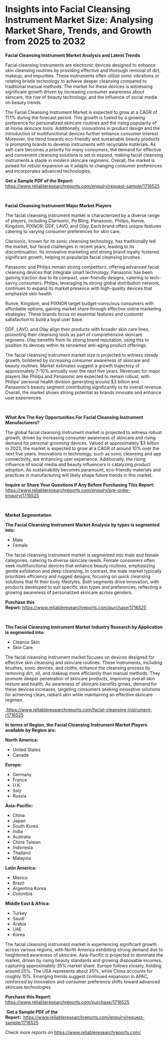 <p><h1>Insights into Facial Cleansing Instrument Market Size: Analysing Market Share, Trends, and Growth from 2025 to 2032</h1></p><p><strong>Facial Cleansing Instrument Market Analysis and Latest Trends</strong></p>
<p><p>Facial cleansing instruments are electronic devices designed to enhance skin cleansing routines by providing effective and thorough removal of dirt, makeup, and impurities. These instruments often utilize sonic vibrations or rotating bristle technology to achieve deeper cleansing compared to traditional manual methods. The market for these devices is witnessing significant growth driven by increasing consumer awareness about skincare, the rise of beauty technology, and the influence of social media on beauty trends.</p><p>The Facial Cleansing Instrument Market is expected to grow at a CAGR of 11.1% during the forecast period. This growth is fueled by a growing preference for personalized skincare routines and the rising popularity of at-home skincare tools. Additionally, innovations in product design and the introduction of multifunctional devices further enhance consumer interest. Moreover, the trend towards eco-friendly and sustainable beauty products is prompting brands to develop instruments with recyclable materials. As self-care becomes a priority for many consumers, the demand for effective and convenient cleansing solutions is set to expand, making facial cleansing instruments a staple in modern skincare regimens. Overall, the market is poised for robust expansion as it adapts to changing consumer preferences and incorporates advanced technologies.</p></p>
<p><strong>Get a Sample PDF of the Report:&nbsp;</strong> <a href="https://www.reliableresearchreports.com/enquiry/request-sample/1716525?utm_campaign=3093&utm_medium=2&utm_source=Github&utm_content=ia&utm_term=05042025&utm_id=facial-cleansing-instrument">https://www.reliableresearchreports.com/enquiry/request-sample/1716525</a></p>
<p>&nbsp;</p>
<p><strong>Facial Cleansing Instrument Major Market Players</strong></p>
<p><p>The facial cleansing instrument market is characterized by a diverse range of players, including Clarisonic, Po Bling, Panasonic, Philips, Runve, Kingdom, PIXNOR, DDF, LAVO, and Olay. Each brand offers unique features catering to varying consumer preferences for skin care.</p><p>Clarisonic, known for its sonic cleansing technology, has traditionally led the market, but faced challenges in recent years, leading to its discontinuation. Its innovative marketing and strong brand loyalty fostered significant growth, helping to popularize facial cleansing brushes. </p><p>Panasonic and Philips remain strong competitors, offering advanced facial cleansing devices that integrate smart technology. Panasonic has been gaining traction due to its compact, user-friendly designs, catering to tech-savvy consumers. Philips, leveraging its strong global distribution network, continues to expand its market presence with high-quality devices that emphasize skin health.</p><p>Runve, Kingdom, and PIXNOR target budget-conscious consumers with affordable options, gaining market share through effective online marketing strategies. These brands focus on essential features and customer satisfaction to build a loyal user base.</p><p>DDF, LAVO, and Olay align their products with broader skin care lines, promoting their cleansing tools as part of comprehensive skincare regimens. Olay benefits from its strong brand reputation, using this to position its devices within its renowned anti-aging product offerings.</p><p>The facial cleansing instrument market size is projected to witness steady growth, bolstered by increasing consumer awareness of skincare and beauty routines. Market estimates suggest a growth trajectory of approximately 7-10% annually over the next five years. Revenues for major players like Philips and Panasonic are expected to remain robust, with Philips’ personal health division generating around $3 billion and Panasonic’s beauty segment contributing significantly to its overall revenue. Overall, the market shows strong potential as brands innovate and enhance user experiences.</p></p>
<p>&nbsp;</p>
<p><strong>What Are The Key Opportunities For Facial Cleansing Instrument Manufacturers?</strong></p>
<p><p>The global facial cleansing instrument market is projected to witness robust growth, driven by increasing consumer awareness of skincare and rising demand for personal grooming devices. Valued at approximately $3 billion in 2023, the market is expected to grow at a CAGR of around 10% over the next five years. Innovations in technology, such as sonic cleansing and app connectivity, are enhancing user experience. Additionally, the rising influence of social media and beauty influencers is catalyzing product adoption. As sustainability becomes paramount, eco-friendly materials and practices in manufacturing will likely shape future trends in this market.</p></p>
<p><strong>Inquire or Share Your Questions If Any Before Purchasing This Report:</strong> <a href="https://www.reliableresearchreports.com/enquiry/pre-order-enquiry/1716525?utm_campaign=3093&utm_medium=2&utm_source=Github&utm_content=ia&utm_term=05042025&utm_id=facial-cleansing-instrument">https://www.reliableresearchreports.com/enquiry/pre-order-enquiry/1716525</a></p>
<p>&nbsp;</p>
<p><strong>Market Segmentation</strong></p>
<p><strong>The Facial Cleansing Instrument Market Analysis by types is segmented into:</strong></p>
<p><ul><li>Male</li><li>Female</li></ul></p>
<p><p>The facial cleansing instrument market is segmented into male and female categories, catering to diverse skincare needs. Female consumers often seek multifunctional devices that enhance beauty routines, emphasizing gentle exfoliation and deep cleansing. In contrast, the male market typically prioritizes efficiency and rugged designs, focusing on quick cleansing solutions that fit their busy lifestyles. Both segments drive innovation, with products developed to suit specific skin types and preferences, reflecting a growing awareness of personalized skincare across genders.</p></p>
<p><strong>Purchase this Report:&nbsp;</strong><a href="https://www.reliableresearchreports.com/purchase/1716525?utm_campaign=3093&utm_medium=2&utm_source=Github&utm_content=ia&utm_term=05042025&utm_id=facial-cleansing-instrument">https://www.reliableresearchreports.com/purchase/1716525</a></p>
<p>&nbsp;</p>
<p><strong>The Facial Cleansing Instrument Market Industry Research by Application is segmented into:</strong></p>
<p><ul><li>Cleanse Skin</li><li>Skin Care</li></ul></p>
<p><p>The facial cleansing instrument market focuses on devices designed for effective skin cleansing and skincare routines. These instruments, including brushes, sonic devices, and cloths, enhance the cleansing process by removing dirt, oil, and makeup more efficiently than manual methods. They promote deeper penetration of skincare products, improving overall skin texture and health. As awareness of skincare benefits grows, demand for these devices increases, targeting consumers seeking innovative solutions for achieving clean, radiant skin while maintaining an effective skincare regimen.</p></p>
<p><a href="https://www.reliableresearchreports.com/facial-cleansing-instrument-r1716525?utm_campaign=3093&utm_medium=2&utm_source=Github&utm_content=ia&utm_term=05042025&utm_id=facial-cleansing-instrument">&nbsp;https://www.reliableresearchreports.com/facial-cleansing-instrument-r1716525</a></p>
<p><strong>In terms of Region, the Facial Cleansing Instrument Market Players available by Region are:</strong></p>
<p>
    <p> <strong> North America: </strong>
        <ul>
            <li>United States</li>
            <li>Canada</li>
        </ul>
        </p> 
    <p> <strong> Europe: </strong>
        <ul>
            <li>Germany</li>
            <li>France</li>
            <li>U.K.</li>
            <li>Italy</li>
            <li>Russia</li>
        </ul>
        </p> 
    <p> <strong> Asia-Pacific: </strong>
        <ul>
            <li>China</li>
            <li>Japan</li>
            <li>South Korea</li>
            <li>India</li>
            <li>Australia</li>
            <li>China Taiwan</li>
            <li>Indonesia</li>
            <li>Thailand</li>
            <li>Malaysia</li>
        </ul>
        </p> 
    <p> <strong> Latin America: </strong>
        <ul>
            <li>Mexico</li>
            <li>Brazil</li>
            <li>Argentina Korea</li>
            <li>Colombia</li>
        </ul>
        </p> 
    <p> <strong> Middle East & Africa: </strong>
        <ul>
            <li>Turkey</li>
            <li>Saudi</li>
            <li>Arabia</li>
            <li>UAE</li>
            <li>Korea</li>
        </ul>
    </p>
    </p>
<p><p>The facial cleansing instrument market is experiencing significant growth across various regions, with North America exhibiting strong demand due to heightened awareness of skincare. Asia-Pacific is projected to dominate the market, driven by rising beauty standards and growing disposable incomes, capturing approximately 35% market share. Europe follows closely, holding around 25%. The USA represents about 20%, while China accounts for roughly 15%. Emerging trends suggest continued expansion in APAC, reinforced by innovation and consumer preference shifts toward advanced skincare technologies.</p></p>
<p><strong>Purchase this Report: </strong><a href="https://www.reliableresearchreports.com/purchase/1716525?utm_campaign=3093&utm_medium=2&utm_source=Github&utm_content=ia&utm_term=05042025&utm_id=facial-cleansing-instrument">https://www.reliableresearchreports.com/purchase/1716525</a></p>
<p>&nbsp;<strong>Get a Sample PDF of the Report:&nbsp;&nbsp;</strong><a href="https://www.reliableresearchreports.com/enquiry/request-sample/1716525?utm_campaign=3093&utm_medium=2&utm_source=Github&utm_content=ia&utm_term=05042025&utm_id=facial-cleansing-instrument">https://www.reliableresearchreports.com/enquiry/request-sample/1716525</a></p>
<p><strong></strong></p>
<p>Check more reports on <a href="https://www.reliableresearchreports.com/?utm_campaign=3093&utm_medium=2&utm_source=Github&utm_content=ia&utm_term=05042025&utm_id=facial-cleansing-instrument">https://www.reliableresearchreports.com/</a></p>